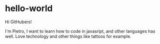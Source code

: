 # hello-world

Hi GitHubers!

I'm Pietro, I want to learn how to code in javasript, and other languages has well.
Love technology and other things like tattoos for example.

